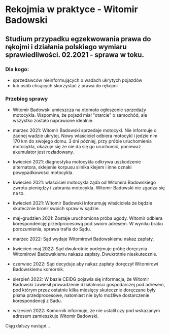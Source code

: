 # Rekojmia w praktyce - Witomir Badowski

## Studium przypadku egzekwowania prawa do rękojmi i działania polskiego wymiaru sprawiedliwości. 02.2021 - sprawa w toku.

### Dla kogo:
* sprzedawców nieinformujących o wadach ukrytych pojazdów
* lub osób chcących skorzystać z prawa do rękojmi

### Przebieg sprawy
* Witomir Badowski umieszcza na otomoto ogłoszenie sprzedaży motocykla. Wspomina, że pojazd miał "otarcie" o samochód, ale wszystko zostało naprawione idealnie. 

* marzec 2021: Witomir Badowski sprzedaje motocykl. Nie informuje o żadnej wadzie ukrytej. Nowy właściciel odbiera motocykl i jedzie nim 170 km do swojego domu. 3 dni później, przy próbie uruchomienia motocykla, okazuje się że nie da się go uruchomić, ponieważ akumulator jest rozładowany. 

* kwiecień 2021: diagnostyka motocykla odkrywa uszkodzenie alternatora, sklejenie korpusu silnika klejem i inne oznaki powypadkowości motocykla. 

* kwiecień 2021: właściciel motocykla żąda od Witomira Badowskiego zwrotu pieniędzy i zabrania motocykla. Witomir Badowski nie zgadza się na to.

* kwiecień 2021: Witomir Badowski inforumuję właściciela że będzie skutecznie bronił swoich spraw w sądzie.

* maj-grudzien 2021: Zostaje uruchomiona próba ugody. Witomir odbiera korespondencję przedprocesową pod swoim adresem. W wyniku braku porozumienia, sprawa trafia do Sądu.

* marzec 2022: Sąd wydaje Witomirowi Badowskiemu nakaz zapłaty. 

* kwiecień-maj 2022: Sąd dwukrotnie podejmuje próbę doręcznia Witomirowi Badowskiemu nakazu zapłaty. Dwukrotnie nieskutecznie.

* czerwiec 2022: Sąd decyduje aby nakaz zapłaty doręczył Witomirowi Badowskiemu komornik.

* sierpień 2022: W bazie CEIDG pojawia się informacja, że Witomir Badowski zawiesił prowadzenie działalności gospodarczej pod adresem, pod którym przez ostatnie kilka miesięcy skutecznie doręczane były pisma przedprocesowe, natomiast nie było możliwe dostarczenie korespondencji z Sadu.

* wrzesień 2022: Komornik informuje, że nie ustalił czy pod wskazanym adresem zamieszkuje Witomir Badowski.

Ciąg dalszy nastąpi...
